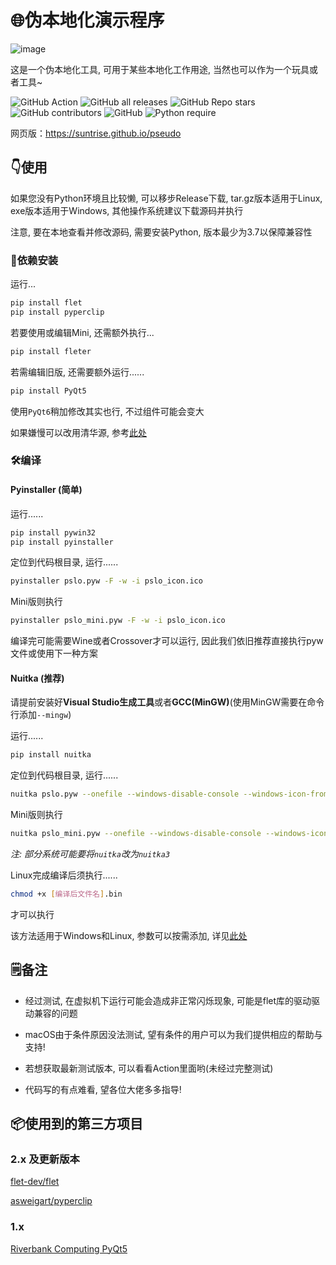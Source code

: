 # 🌐伪本地化演示程序

![image](https://github.com/suntrise/Pseudo-localization-Demo/assets/89229642/186c45e6-fbdf-46ee-9438-1d3a28d57216)

这是一个伪本地化工具, 可用于某些本地化工作用途, 当然也可以作为一个玩具或者工具~

![GitHub Action](https://github.com/suntrise/Pseudo-localization-Demo/actions/workflows/build.yml/badge.svg)
![GitHub all releases](https://img.shields.io/github/downloads/suntrise/Pseudo-localization-Demo/total)
![GitHub Repo stars](https://img.shields.io/github/stars/suntrise/Pseudo-localization-Demo)
![GitHub contributors](https://img.shields.io/github/contributors/suntrise/Pseudo-localization-Demo)
![GitHub](https://img.shields.io/github/license/suntrise/Pseudo-localization-Demo)
![Python require](https://img.shields.io/badge/python-≥3.7-brightgreen.svg)


网页版：https://suntrise.github.io/pseudo

## 👇使用

如果您没有Python环境且比较懒, 可以移步Release下载, tar.gz版本适用于Linux, exe版本适用于Windows, 其他操作系统建议下载源码并执行

注意, 要在本地查看并修改源码, 需要安装Python, 版本最少为3.7以保障兼容性

### 🚀依赖安装

运行...

~~~Bash
pip install flet
pip install pyperclip
~~~

若要使用或编辑Mini, 还需额外执行...

~~~Bash
pip install fleter
~~~

若需编辑旧版, 还需要额外运行......

~~~Bash
pip install PyQt5 
~~~

使用`PyQt6`稍加修改其实也行, 不过组件可能会变大

如果嫌慢可以改用清华源, 参考[此处](https://mirrors.tuna.tsinghua.edu.cn/help/pypi/)

### 🛠️编译

#### Pyinstaller (简单)

运行......

~~~Bash
pip install pywin32
pip install pyinstaller
~~~

定位到代码根目录, 运行......

~~~Bash
pyinstaller pslo.pyw -F -w -i pslo_icon.ico
~~~

Mini版则执行

~~~Bash
pyinstaller pslo_mini.pyw -F -w -i pslo_icon.ico
~~~

编译完可能需要Wine或者Crossover才可以运行, 因此我们依旧推荐直接执行pyw文件或使用下一种方案

#### Nuitka (推荐)

请提前安装好**Visual Studio生成工具**或者**GCC(MinGW)**(使用MinGW需要在命令行添加`--mingw`)

运行......

~~~Bash
pip install nuitka
~~~

定位到代码根目录, 运行......

~~~Bash
nuitka pslo.pyw --onefile --windows-disable-console --windows-icon-from-ico=pslo_icon.ico --standalone --show-progress
~~~

Mini版则执行

~~~Bash
nuitka pslo_mini.pyw --onefile --windows-disable-console --windows-icon-from-ico=pslo_icon.ico --standalone --show-progress
~~~

*注: 部分系统可能要将`nuitka`改为`nuitka3`*

Linux完成编译后须执行......

~~~Bash
chmod +x [编译后文件名].bin
~~~

才可以执行

该方法适用于Windows和Linux, 参数可以按需添加, 详见[此处](https://github.com/Nuitka/Nuitka/)

## 🗒️备注

- 经过测试, 在虚拟机下运行可能会造成非正常闪烁现象, 可能是flet库的驱动驱动兼容的问题

- macOS由于条件原因没法测试, 望有条件的用户可以为我们提供相应的帮助与支持!

- 若想获取最新测试版本, 可以看看Action里面哟(未经过完整测试)

- 代码写的有点难看, 望各位大佬多多指导!

## 📦使用到的第三方项目

### 2.x 及更新版本

[flet-dev/flet](https://github.com/flet-dev/flet)

[asweigart/pyperclip](https://github.com/asweigart/pyperclip)

### 1.x

[Riverbank Computing PyQt5](https://www.riverbankcomputing.com/software/pyqt/)
